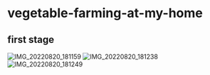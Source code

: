 # vegetable-farming-at-my-home
## first stage


![IMG_20220820_181159](https://user-images.githubusercontent.com/109128832/185747650-3f69fa12-0c97-475f-8465-83ce59935201.jpg)
![IMG_20220820_181238](https://user-images.githubusercontent.com/109128832/185747657-3b61f654-fbfa-4173-928c-a97b04aa8831.jpg)
![IMG_20220820_181249](https://user-images.githubusercontent.com/109128832/185747660-6d876bd7-180a-4360-810b-e3abbb7a9a3e.jpg)

